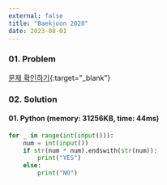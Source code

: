 ```yaml
---
external: false
title: "Baekjoon 2028"
date: 2023-08-01
---
```


### 01. Problem

[문제 확인하기](https://www.acmicpc.net/problem/2028){:target="_blank"}

### 02. Solution

#### 01. Python (memory: 31256KB, time: 44ms)

```Python
for _ in range(int(input())):
    num = int(input())
    if str(num * num).endswith(str(num)):
        print("YES")
    else:
        print("NO")
```

